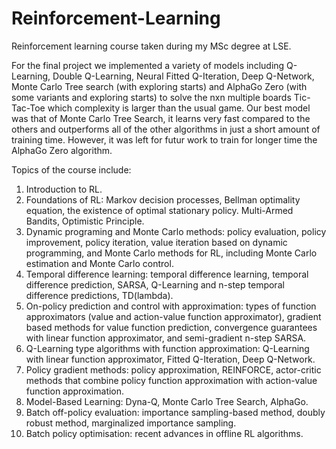 # Reinforcement-Learning
Reinforcement learning course taken during my MSc degree at LSE.

For the final project we implemented a variety of models including Q-Learning, Double Q-Learning, Neural Fitted Q-Iteration, Deep Q-Network, Monte Carlo Tree search (with exploring starts) and AlphaGo Zero (with some variants and exploring starts) to solve the nxn multiple boards Tic-Tac-Toe which complexity is larger than the usual game. Our best model was that of Monte Carlo Tree Search, it learns very fast compared to the others and outperforms all of the other algorithms in just a short amount of training time. However, it was left for futur work to train for longer time the AlphaGo Zero algorithm.


Topics of the course include:

1. Introduction to RL.
2. Foundations of RL: Markov decision processes, Bellman optimality equation, the existence of optimal stationary policy. Multi-Armed Bandits, Optimistic Principle.
3. Dynamic programing and Monte Carlo methods: policy evaluation, policy improvement, policy iteration, value iteration based on dynamic programming, and Monte Carlo methods for RL, including Monte Carlo estimation and Monte Carlo control.
4. Temporal difference learning: temporal difference learning, temporal difference prediction, SARSA, Q-Learning and n-step temporal difference predictions, TD(lambda).
5. On-policy prediction and control with approximation: types of function approximators (value and action-value function approximator), gradient based methods for value function prediction, convergence guarantees with linear function approximator, and semi-gradient n-step SARSA. 
6. Q-Learning type algorithms with function approximation: Q-Learning with linear function approximator, Fitted Q-Iteration, Deep Q-Network.
7. Policy gradient methods: policy approximation, REINFORCE, actor-critic methods that combine policy function approximation with action-value function approximation.
8. Model-Based Learning: Dyna-Q, Monte Carlo Tree Search, AlphaGo.
9. Batch off-policy evaluation: importance sampling-based method, doubly robust method, marginalized importance sampling.
10. Batch policy optimisation: recent advances in offline RL algorithms.
